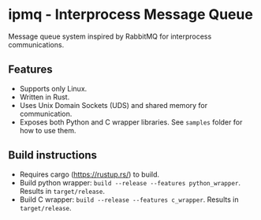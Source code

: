 # ipmq - Interprocess Message Queue
Message queue system inspired by RabbitMQ for interprocess communications.

## Features
* Supports only Linux.
* Written in Rust.
* Uses Unix Domain Sockets (UDS) and shared memory for communication.
* Exposes both Python and C wrapper libraries. See `samples` folder for how to use them.

## Build instructions
* Requires cargo (https://rustup.rs/) to build.
* Build python wrapper: `build --release --features python_wrapper`. Results in `target/release`.
* Build C wrapper: `build --release --features c_wrapper`. Results in `target/release`.
